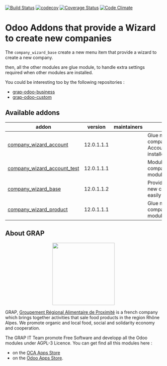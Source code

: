 [![Build Status](https://travis-ci.org/odoo-cae/odoo-addons-company-wizard.svg?branch=12.0)](https://travis-ci.org/odoo-cae/odoo-addons-company-wizard)
[![codecov](https://codecov.io/gh/odoo-cae/odoo-addons-company-wizard/branch/12.0/graph/badge.svg)](https://codecov.io/gh/odoo-cae/odoo-addons-company-wizard)
[![Coverage Status](https://coveralls.io/repos/github/odoo-cae/odoo-addons-company-wizard/badge.svg?branch=12.0)](https://coveralls.io/github/odoo-cae/odoo-addons-company-wizard?branch=12.0)
[![Code Climate](https://codeclimate.com/github/odoo-cae/odoo-addons-company-wizard/badges/gpa.svg)](https://codeclimate.com/github/odoo-cae/odoo-addons-company-wizard)


# Odoo Addons that provide a Wizard to create new companies

The ```company_wizard_base``` create a new menu item that provide a wizard
to create a new company.

then, all the other modules are glue module, to handle extra settings required
when other modules are installed.

You could be interesting too by the following repositories :

* [grap-odoo-business](https://github.com/grap/grap-odoo-business)
* [grap-odoo-custom](https://github.com/grap/grap-odoo-custom)

[//]: # (addons)

Available addons
----------------
addon | version | maintainers | summary
--- | --- | --- | ---
[company_wizard_account](company_wizard_account/) | 12.0.1.1.1 |  | Glue module to create companies when Account module is installed
[company_wizard_account_test](company_wizard_account_test/) | 12.0.1.1.1 |  | Module to test company_wizard_account module
[company_wizard_base](company_wizard_base/) | 12.0.1.1.2 |  | Provide Wizard to create new company more easily
[company_wizard_product](company_wizard_product/) | 12.0.1.1.1 |  | Glue module to create companies when Product module is installed

[//]: # (end addons)

## About GRAP

<p align="center">
   <img src="http://www.grap.coop/wp-content/uploads/2016/11/GRAP.png" width="200"/>
</p>

GRAP, [Groupement Régional Alimentaire de Proximité](http://www.grap.coop) is a
french company which brings together activities that sale food products in the
region Rhône Alpes. We promote organic and local food, social and solidarity
economy and cooperation.

The GRAP IT Team promote Free Software and developp all the Odoo modules under
AGPL-3 Licence. You can get find all this modules here :
* on the [OCA Apps Store](https://odoo-community.org/shop?&search=GRAP)
* on the [Odoo Apps Store](https://www.odoo.com/apps/modules/browse?author=GRAP).
